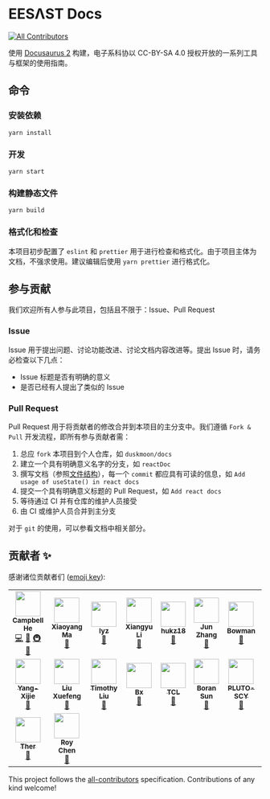 # EESΛST Docs

<!-- ALL-CONTRIBUTORS-BADGE:START - Do not remove or modify this section -->
[![All Contributors](https://img.shields.io/badge/all_contributors-12-orange.svg?style=flat-square)](#contributors-)
<!-- ALL-CONTRIBUTORS-BADGE:END -->

使用 [Docusaurus 2](https://v2.docusaurus.io/) 构建，电子系科协以 CC-BY-SA 4.0 授权开放的一系列工具与框架的使用指南。

## 命令

### 安装依赖

```console
yarn install
```

### 开发

```console
yarn start
```

### 构建静态文件

```console
yarn build
```

### 格式化和检查

本项目初步配置了 `eslint` 和 `prettier` 用于进行检查和格式化。由于项目主体为文档，不强求使用。建议编辑后使用 `yarn prettier` 进行格式化。

## 参与贡献

我们欢迎所有人参与此项目，包括且不限于：Issue、Pull Request

### Issue

Issue 用于提出问题、讨论功能改进、讨论文档内容改进等。提出 Issue 时，请务必检查以下几点：

- Issue 标题是否有明确的意义
- 是否已经有人提出了类似的 Issue

### Pull Request

Pull Request 用于将贡献者的修改合并到本项目的主分支中。我们遵循 `Fork & Pull` 开发流程，即所有参与贡献者需：

1. 总应 `fork` 本项目到个人仓库，如 `duskmoon/docs`
2. 建立一个具有明确意义名字的分支，如 `reactDoc`
3. 撰写文档（参照[文件结构](docs/intro/structure.mdx)），每一个 `commit` 都应具有可读的信息，如 `Add usage of useState() in react docs`
4. 提交一个具有明确意义标题的 Pull Request，如 `Add react docs`
5. 等待通过 CI 并有仓库的维护人员接受
6. 由 CI 或维护人员合并到主分支

对于 `git` 的使用，可以参看文档中相关部分。

## 贡献者 ✨

感谢诸位贡献者们 ([emoji key](https://allcontributors.org/docs/en/emoji-key)):

<!-- ALL-CONTRIBUTORS-LIST:START - Do not remove or modify this section -->
<!-- prettier-ignore-start -->
<!-- markdownlint-disable -->
<table>
  <tr>
    <td align="center"><a href="https://github.com/duskmoon314"><img src="https://avatars2.githubusercontent.com/u/20477228?v=4?s=50" width="50px;" alt=""/><br /><sub><b>Campbell He</b></sub></a><br /><a href="https://github.com/eesast/docs/commits?author=duskmoon314" title="Code">💻</a> <a href="https://github.com/eesast/docs/commits?author=duskmoon314" title="Documentation">📖</a> <a href="#infra-duskmoon314" title="Infrastructure (Hosting, Build-Tools, etc)">🚇</a> <a href="#maintenance-duskmoon314" title="Maintenance">🚧</a></td>
    <td align="center"><a href="https://github.com/boltma"><img src="https://avatars0.githubusercontent.com/u/6150748?v=4?s=50" width="50px;" alt=""/><br /><sub><b>Xiaoyang Ma</b></sub></a><br /><a href="https://github.com/eesast/docs/commits?author=boltma" title="Documentation">📖</a></td>
    <td align="center"><a href="https://github.com/zxdclyz"><img src="https://avatars2.githubusercontent.com/u/44538240?v=4?s=50" width="50px;" alt=""/><br /><sub><b>lyz</b></sub></a><br /><a href="https://github.com/eesast/docs/commits?author=zxdclyz" title="Documentation">📖</a></td>
    <td align="center"><a href="https://github.com/xxxxyu"><img src="https://avatars3.githubusercontent.com/u/47287680?v=4?s=50" width="50px;" alt=""/><br /><sub><b>Xiangyu Li</b></sub></a><br /><a href="https://github.com/eesast/docs/commits?author=xxxxyu" title="Documentation">📖</a></td>
    <td align="center"><a href="https://github.com/hukz18"><img src="https://avatars3.githubusercontent.com/u/49591637?v=4?s=50" width="50px;" alt=""/><br /><sub><b>hukz18</b></sub></a><br /><a href="https://github.com/eesast/docs/commits?author=hukz18" title="Documentation">📖</a></td>
    <td align="center"><a href="https://github.com/Sweetnow"><img src="https://avatars2.githubusercontent.com/u/34758767?v=4?s=50" width="50px;" alt=""/><br /><sub><b>Jun Zhang</b></sub></a><br /><a href="https://github.com/eesast/docs/commits?author=Sweetnow" title="Documentation">📖</a></td>
    <td align="center"><a href="https://github.com/BowmanChow"><img src="https://avatars1.githubusercontent.com/u/43898302?v=4?s=50" width="50px;" alt=""/><br /><sub><b>Bowman</b></sub></a><br /><a href="https://github.com/eesast/docs/commits?author=BowmanChow" title="Documentation">📖</a></td>
    <td align="center"><a href="https://github.com/DreamDraw"><img src="https://avatars2.githubusercontent.com/u/21218323?v=4?s=50" width="50px;" alt=""/><br /><sub><b>DreamDraw Pan</b></sub></a><br /><a href="https://github.com/eesast/docs/commits?author=DreamDraw" title="Documentation">📖</a></td>
  </tr>
  <tr>
    <td align="center"><a href="https://github.com/Yang-Xijie"><img src="https://avatars3.githubusercontent.com/u/57952362?v=4?s=50" width="50px;" alt=""/><br /><sub><b>Yang-Xijie</b></sub></a><br /><a href="https://github.com/eesast/docs/commits?author=Yang-Xijie" title="Documentation">📖</a></td>
    <td align="center"><a href="https://github.com/Timothy-LiuXuefeng"><img src="https://avatars3.githubusercontent.com/u/65613511?v=4?s=50" width="50px;" alt=""/><br /><sub><b>Liu Xuefeng</b></sub></a><br /><a href="https://github.com/eesast/docs/commits?author=Timothy-LiuXuefeng" title="Documentation">📖</a></td>
    <td align="center"><a href="https://github.com/Timothy-Liuxf"><img src="https://avatars.githubusercontent.com/u/65613511?v=4?s=50" width="50px;" alt=""/><br /><sub><b>Timothy Liu</b></sub></a><br /><a href="https://github.com/eesast/docs/commits?author=Timothy-Liuxf" title="Documentation">📖</a></td>
    <td align="center"><a href="https://github.com/birdx-007"><img src="https://avatars.githubusercontent.com/u/79506351?v=4?s=50" width="50px;" alt=""/><br /><sub><b>Bx</b></sub></a><br /><a href="https://github.com/eesast/docs/commits?author=birdx-007" title="Documentation">📖</a></td>
    <td align="center"><a href="https://github.com/TCL606"><img src="https://avatars.githubusercontent.com/u/84725343?v=4?s=50" width="50px;" alt=""/><br /><sub><b>TCL</b></sub></a><br /><a href="https://github.com/eesast/docs/commits?author=TCL606" title="Documentation">📖</a></td>
    <td align="center"><a href="https://github.com/BryantSuen"><img src="https://avatars.githubusercontent.com/u/65460093?v=4?s=50" width="50px;" alt=""/><br /><sub><b>Boran Sun</b></sub></a><br /><a href="https://github.com/eesast/docs/commits?author=BryantSuen" title="Documentation">📖</a></td>
    <td align="center"><a href="https://github.com/PLUTO-SCY"><img src="https://avatars.githubusercontent.com/u/78310004?v=4?s=50" width="50px;" alt=""/><br /><sub><b>PLUTO-SCY</b></sub></a><br /><a href="https://github.com/eesast/docs/commits?author=PLUTO-SCY" title="Documentation">📖</a></td>
    <td align="center"><a href="https://github.com/L0510410"><img src="https://avatars.githubusercontent.com/u/87233125?v=4?s=50" width="50px;" alt=""/><br /><sub><b>L0510410</b></sub></a><br /><a href="https://github.com/eesast/docs/commits?author=L0510410" title="Documentation">📖</a> <a href="https://github.com/eesast/docs/commits?author=L0510410" title="Code">💻</a> <a href="#maintenance-L0510410" title="Maintenance">🚧</a></td>
  </tr>
  <tr>
    <td align="center"><a href="https://github.com/Ther-nullptr"><img src="https://avatars.githubusercontent.com/u/71265304?v=4?s=50" width="50px;" alt=""/><br /><sub><b>Ther</b></sub></a><br /><a href="https://github.com/eesast/docs/commits?author=Ther-nullptr" title="Documentation">📖</a></td>
    <td align="center"><a href="https://github.com/chen-yy20"><img src="https://avatars.githubusercontent.com/u/84724215?v=4?s=50" width="50px;" alt=""/><br /><sub><b>Roy Chen</b></sub></a><br /><a href="https://github.com/eesast/docs/commits?author=chen-yy20" title="Documentation">📖</a></td>
  </tr>
</table>

<!-- markdownlint-restore -->
<!-- prettier-ignore-end -->

<!-- ALL-CONTRIBUTORS-LIST:END -->

This project follows the [all-contributors](https://github.com/all-contributors/all-contributors) specification. Contributions of any kind welcome!
